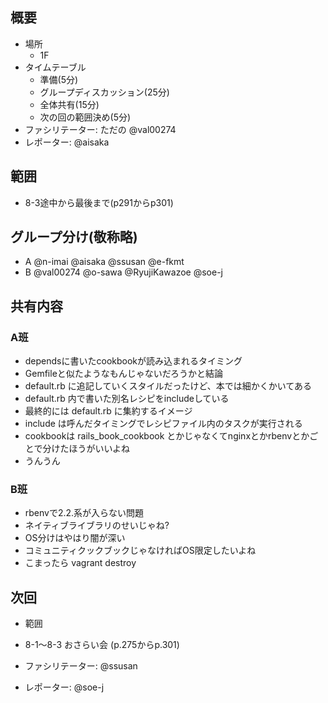 概要
---

+ 場所
  + 1F
+ タイムテーブル
  + 準備(5分)
  + グループディスカッション(25分)
  + 全体共有(15分)
  + 次の回の範囲決め(5分)
+ ファシリテーター: ただの @val00274
+ レポーター: @aisaka

範囲
---

+ 8-3途中から最後まで(p291からp301)

グループ分け(敬称略)
---
+ A @n-imai @aisaka @ssusan @e-fkmt
+ B @val00274 @o-sawa @RyujiKawazoe @soe-j

共有内容
---

### A班

+ dependsに書いたcookbookが読み込まれるタイミング
 + Gemfileと似たようなもんじゃないだろうかと結論
+ default.rb に追記していくスタイルだったけど、本では細かくかいてある
 + default.rb 内で書いた別名レシピをincludeしている
 + 最終的には default.rb に集約するイメージ
 + include は呼んだタイミングでレシピファイル内のタスクが実行される
+ cookbookは rails_book_cookbook とかじゃなくてnginxとかrbenvとかごとで分けたほうがいいよね
 + うんうん

### B班

+ rbenvで2.2.系が入らない問題
 + ネイティブライブラリのせいじゃね?
+ OS分けはやはり闇が深い
 + コミュニティクックブックじゃなければOS限定したいよね
+ こまったら vagrant destroy

次回
---

+ 範囲
 + 8-1〜8-3 おさらい会 (p.275からp.301)

+ ファシリテーター: @ssusan
+ レポーター: @soe-j

